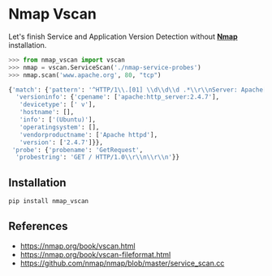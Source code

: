 
# Nmap Vscan #

Let's finish Service and Application Version Detection without [**Nmap**](https://nmap.org/) installation.


```python
>>> from nmap_vscan import vscan
>>> nmap = vscan.ServiceScan('./nmap-service-probes')
>>> nmap.scan('www.apache.org', 80, "tcp")

{'match': {'pattern': '^HTTP/1\\.[01] \\d\\d\\d .*\\r\\nServer: Apache[/ ](\\d[-.\\w]+) ([^\\r\\n]+)',
  'versioninfo': {'cpename': ['apache:http_server:2.4.7'],
   'devicetype': [' v'],
   'hostname': [],
   'info': ['(Ubuntu)'],
   'operatingsystem': [],
   'vendorproductname': ['Apache httpd'],
   'version': ['2.4.7']}},
 'probe': {'probename': 'GetRequest',
  'probestring': 'GET / HTTP/1.0\\r\\n\\r\\n'}}

```

## Installation ##

```python
pip install nmap_vscan
```


## References

- https://nmap.org/book/vscan.html
- https://nmap.org/book/vscan-fileformat.html
- https://github.com/nmap/nmap/blob/master/service_scan.cc
